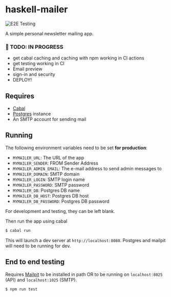 # haskell-mailer

![E2E Testing](https://github.com/adueck/haskell-mailer/actions/workflows/ci.yml/badge.svg)

A simple personal newsletter mailing app.

### 🚧 TODO: IN PROGRESS

- get cabal caching and caching with npm working in CI actions
- get testing working in CI
- Email preview
- sign-in and security
- DEPLOY!

## Requires

- [Cabal](https://hackage.haskell.org/package/Cabal)
- [Postgres](https://www.postgresql.org/) instance
- An SMTP account for sending mail

## Running

The following environment variables need to be set **for production**:

- `MYMAILER_URL`: The URL of the app
- `MYMAILER_SENDER`: FROM Sender Address
- `MYMAILER_ADMIN_EMAIL`: The e-mail address to send admin messages to
- `MYMAILER_DOMAIN`: SMTP domain
- `MYMAILER_LOGIN`: SMTP login name
- `MYMAILER_PASSWORD`: SMTP password
- `MYMAILER_DB`: Postgres DB name
- `MYMAILER_DB_HOST`: Postgres DB host
- `MYMAILER_DB_PASSWORD`: Postgres DB password

For development and testing, they can be left blank.

Then run the app using cabal

```bash
$ cabal run
```

This will launch a dev server at `http://localhost:8080`. Postgres and mailpit will need to be running for dev.

## End to end testing

Requires [Mailpit](https://mailpit.axllent.org/) to be installed in path OR to be running on `localhost:8025` (API) and `localhost:1025` (SMTP).

```
$ npm run test
```
